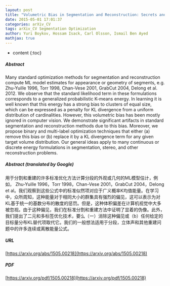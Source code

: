 ```yaml
---
layout: post
title: "Volumetric Bias in Segmentation and Reconstruction: Secrets and Solutions"
date: 2015-05-01 17:01:37
categories: arXiv_CV
tags: arXiv_CV Segmentation Optimization
author: Yuri Boykov, Hossam Isack, Carl Olsson, Ismail Ben Ayed
mathjax: true
---
```


* content
{:toc}

##### Abstract
Many standard optimization methods for segmentation and reconstruction compute ML model estimates for appearance or geometry of segments, e.g. Zhu-Yuille 1996, Torr 1998, Chan-Vese 2001, GrabCut 2004, Delong et al. 2012. We observe that the standard likelihood term in these formulations corresponds to a generalized probabilistic K-means energy. In learning it is well known that this energy has a strong bias to clusters of equal size, which can be expressed as a penalty for KL divergence from a uniform distribution of cardinalities. However, this volumetric bias has been mostly ignored in computer vision. We demonstrate significant artifacts in standard segmentation and reconstruction methods due to this bias. Moreover, we propose binary and multi-label optimization techniques that either (a) remove this bias or (b) replace it by a KL divergence term for any given target volume distribution. Our general ideas apply to many continuous or discrete energy formulations in segmentation, stereo, and other reconstruction problems.

##### Abstract (translated by Google)
用于分割和重建的许多标准优化方法计算分段的外观或几何的ML模型估计，例如， Zhu-Yuille 1996，Torr 1998，Chan-Vese 2001，GrabCut 2004，Delong et al。我们观察到这些公式中的标准似然项对应于广义概率K均值能量。在学习中，众所周知，这种能量对于相同大小的群集具有强烈的偏见，这可以表示为对KL基于统一的基数分布的散度的惩罚。但是，这种体积偏差在计算机视觉中大多被忽视。由于这种偏见，我们在标准分割和重建方法中证明了显着的伪像。此外，我们提出了二元和多标签优化技术，要么（一）消除这种偏见或（b）任何给定的目标量分布KL替代项取代它。我们的一般想法适用于分段，立体声和其他重建问题中的许多连续或离散能量公式。

##### URL
[https://arxiv.org/abs/1505.00218](https://arxiv.org/abs/1505.00218)

##### PDF
[https://arxiv.org/pdf/1505.00218](https://arxiv.org/pdf/1505.00218)

